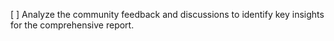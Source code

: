 [ ] Analyze the community feedback and discussions to identify key insights for the comprehensive report.